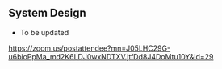 ## System Design

- To be updated

https://zoom.us/postattendee?mn=J05LHC29G-u6bioPpMa_md2K6LDJ0wxNDTXV.jtfDd8J4DoMtu10Y&id=29